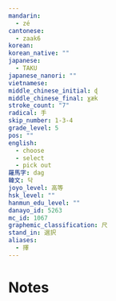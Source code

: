```yaml
---
mandarin:
  - zé
cantonese:
  - zaak6
korean:
korean_native: ""
japanese:
  - TAKU
japanese_nanori: ""
vietnamese:
middle_chinese_initial: ɖ
middle_chinese_final: ɣæk
stroke_count: "7"
radical: 手
skip_number: 1-3-4
grade_level: 5
pos: ""
english:
  - choose
  - select
  - pick out
羅馬字: dag
韓文: 닥
joyo_level: 高等
hsk_level: ""
hanmun_edu_level: ""
danayo_id: 5263
mc_id: 1067
graphemic_classification: 尺
stand_in: 選択
aliases:
  - 擇
---
```


# Notes
